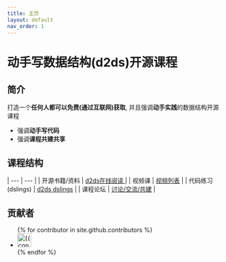 ```yaml
---
title: 主页
layout: default
nav_order: 1
---
```


# 动手写数据结构(d2ds)开源课程

## 简介

打造一个**任何人都可以免费(通过互联网)获取**, 并且强调**动手实践**的数据结构开源课程

- 强调**动手写代码**
- 强调**课程共建共享**

## 课程结构

|  ---  |  ---  |
| 开源书籍/资料 | [<span class="iconfont icon-xiaoshuo-copy"></span> d2ds在线阅读 ](https://sunrisepeak.github.io/d2ds/) |
| 视频课 | [<span class="iconfont icon-bilibili-fill"></span> 视频列表](https://space.bilibili.com/65858958/channel/seriesdetail?sid=4040405) |
| 代码练习(dslings) | [d2ds dslings](https://github.com/Sunrisepeak/d2ds) |
| 课程论坛 | [讨论/交流/共建](https://github.com/Sunrisepeak/d2ds-courses/discussions) |


## 贡献者

<ul class="list-style-none">
{% for contributor in site.github.contributors %}
  <li class="d-inline-block mr-1">
     <a href="{{ contributor.html_url }}"><img src="{{ contributor.avatar_url }}" width="32" height="32" alt="{{ contributor.login }}"></a>
  </li>
{% endfor %}
</ul>